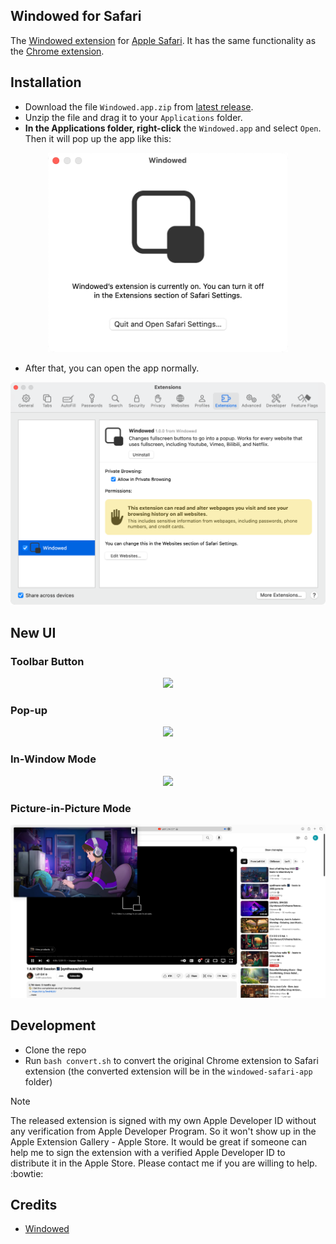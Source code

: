 ## Windowed for Safari

The [Windowed extension](https://github.com/dralletje/Windowed) for [Apple Safari](https://www.apple.com/safari/).
It has the same functionality as the [Chrome extension](https://chromewebstore.google.com/detail/windowed-floating-youtube/gibipneadnbflmkebnmcbgjdkngkbklb).

## Installation

- Download the file `Windowed.app.zip` from [latest release](./releases).
- Unzip the file and drag it to your `Applications` folder.
- **In the Applications folder, right-click** the `Windowed.app` and select `Open`. Then it will pop up the app like this:

<p align="center">
  <img src="./assets/open.png" width=384>
  <br>
</p>

- After that, you can open the app normally.

<p align="center">
  <img src="./assets/intro.png" width=512>
  <br>
</p>

## New UI

### Toolbar Button

<p align="center">
  <img src="./assets/pop-up-toolbar.png">
  <br>
</p>

### Pop-up 

<p align="center">
  <img src="./assets/pop-up-video.png">
  <br>
</p>

### In-Window Mode

<p align="center">
  <img src="./assets/in-window.png">
  <br>
</p>

### Picture-in-Picture Mode

<p align="center">
  <img src="./assets/pic-in-pic.png">
  <br>
</p>

## Development

- Clone the repo
- Run `bash convert.sh` to convert the original Chrome extension to Safari extension (the converted extension will be in the `windowed-safari-app` folder)

> [!NOTE]
> The released extension is signed with my own Apple Developer ID without any verification from Apple Developer Program. So it won't show up in the Apple Extension Gallery - Apple Store. It would be great if someone can help me to sign the extension with a verified Apple Developer ID to distribute it in the Apple Store. Please contact me if you are willing to help. :bowtie:

## Credits

- [Windowed](https://github.com/dralletje/Windowed)
